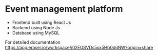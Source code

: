 # Event management platform
- Frontend built using React Js
- Backend using Node Js
- Database using MySQL

For detailed documentation https://app.eraser.io/workspace/j02EOSVDs5ox5Hb0d6NW?origin=share
